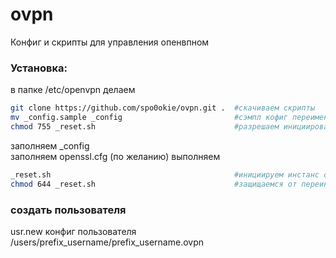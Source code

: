# ovpn
Конфиг и скрипты для управления опенвпном

### Установка:
в папке /etc/openvpn делаем
```bash
git clone https://github.com/spo0okie/ovpn.git .  #скачиваем скрипты
mv _config.sample _config                         #сэмпл кофиг переименовываем в боевой
chmod 755 _reset.sh                               #разрешаем инициировать инстанс openvpn
```
  
заполняем _config  
заполняем openssl.cfg (по желанию)
выполняем  
  
```bash
_reset.sh                                         #инициируем инстанс openvpn
chmod 644 _reset.sh                               #защищаемся от переинициализации боевого инстанса
```

### создать пользователя
usr.new <username>
конфиг пользователя /users/prefix_username/prefix_username.ovpn
